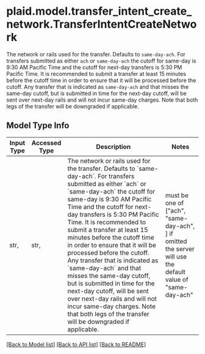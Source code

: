 # plaid.model.transfer_intent_create_network.TransferIntentCreateNetwork

The network or rails used for the transfer. Defaults to `same-day-ach`.  For transfers submitted as either `ach` or `same-day-ach` the cutoff for same-day is 9:30 AM Pacific Time and the cutoff for next-day transfers is 5:30 PM Pacific Time. It is recommended to submit a transfer at least 15 minutes before the cutoff time in order to ensure that it will be processed before the cutoff. Any transfer that is indicated as `same-day-ach` and that misses the same-day cutoff, but is submitted in time for the next-day cutoff, will be sent over next-day rails and will not incur same-day charges. Note that both legs of the transfer will be downgraded if applicable.

## Model Type Info
Input Type | Accessed Type | Description | Notes
------------ | ------------- | ------------- | -------------
str,  | str,  | The network or rails used for the transfer. Defaults to &#x60;same-day-ach&#x60;.  For transfers submitted as either &#x60;ach&#x60; or &#x60;same-day-ach&#x60; the cutoff for same-day is 9:30 AM Pacific Time and the cutoff for next-day transfers is 5:30 PM Pacific Time. It is recommended to submit a transfer at least 15 minutes before the cutoff time in order to ensure that it will be processed before the cutoff. Any transfer that is indicated as &#x60;same-day-ach&#x60; and that misses the same-day cutoff, but is submitted in time for the next-day cutoff, will be sent over next-day rails and will not incur same-day charges. Note that both legs of the transfer will be downgraded if applicable. | must be one of ["ach", "same-day-ach", ] if omitted the server will use the default value of "same-day-ach"

[[Back to Model list]](../../README.md#documentation-for-models) [[Back to API list]](../../README.md#documentation-for-api-endpoints) [[Back to README]](../../README.md)

